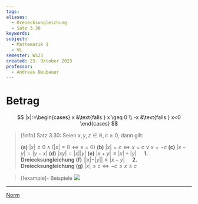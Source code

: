 ```yaml
---
tags: 
aliases:
  - Dreiecksungleichung
  - Satz 3.30
keywords: 
subject:
  - Mathematik 1
  - VL
semester: WS23
created: 23. Oktober 2023
professor:
  - Andreas Neubauer
---
```

 

# Betrag

$$
|x|:=\begin{cases}
x &\text{falls } x \geq 0 \\
-x &\text{falls } x<0
\end{cases}
$$

> [!info] Satz 3.30: Seien $x,y,z \in \mathbb{R}, c\geq 0$, dann gilt:
>
> 
> **(a)** $|x| \geq 0 \wedge (|x|=0 \iff x=0)$ 
> **(b)** $|x| =c \iff x=c \vee x=-c$
> **(c)** $|x-y|=|y-x|$
> **(d)** $|x y|=|x||y|$
> **(e)** $|x+y| \leq|x|+|y|\quad$ **1. Dreiecksungleichung**
> **(f)** $|| x|-| y|| \leq|x-y| \quad$ **2. Dreiecksungleichung**
> **(g)** $|x| \leq c \iff-c \leq x \leq c$
> 

> [!example]- Beispiele
> ![](assets/Pasted%20image%2020240127135219.png)

---

[Norm](Norm.md)